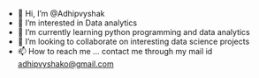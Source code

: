 - 👋 Hi, I’m @Adhipvyshak
- 👀 I’m interested in Data analytics
- 🌱 I’m currently learning python programming and data analytics
- 💞️ I’m looking to collaborate on interesting data science projects
- 📫 How to reach me ... contact me through my mail id adhipvyshako@gmail.com

<!---
Adhipvyshak/Adhipvyshak is a ✨ special ✨ repository because its `README.md` (this file) appears on your GitHub profile.
You can click the Preview link to take a look at your changes.
--->
